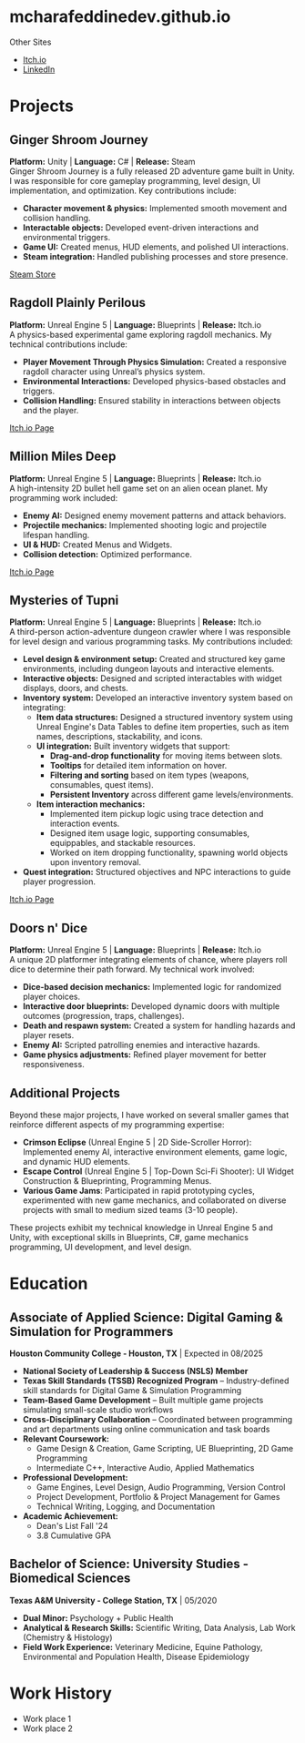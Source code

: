 # mcharafeddinedev.github.io
Other Sites
- [Itch.io](https://goldleafinteractive.itch.io)
- [LinkedIn](https://www.linkedin.com/in/marwan-charafeddine-213065155)

# Projects

## Ginger Shroom Journey
**Platform:** Unity | **Language:** C# | **Release:** Steam  
Ginger Shroom Journey is a fully released 2D adventure game built in Unity. I was responsible for core gameplay programming, level design, UI implementation, and optimization. Key contributions include:
- **Character movement & physics:** Implemented smooth movement and collision handling.
- **Interactable objects:** Developed event-driven interactions and environmental triggers.
- **Game UI:** Created menus, HUD elements, and polished UI interactions.
- **Steam integration:** Handled publishing processes and store presence.
  
[Steam Store](https://store.steampowered.com/app/123456/Ginger_Shroom_Journey/)

## Ragdoll Plainly Perilous
**Platform:** Unreal Engine 5 | **Language:** Blueprints | **Release:** Itch.io  
A physics-based experimental game exploring ragdoll mechanics. My technical contributions include:
- **Player Movement Through Physics Simulation:** Created a responsive ragdoll character using Unreal’s physics system.
- **Environmental Interactions:** Developed physics-based obstacles and triggers.
- **Collision Handling:** Ensured stability in interactions between objects and the player.
  
[Itch.io Page](https://goldleafinteractive.itch.io/ragdoll-plainly-perilous)

## Million Miles Deep
**Platform:** Unreal Engine 5 | **Language:** Blueprints | **Release:** Itch.io  
A high-intensity 2D bullet hell game set on an alien ocean planet. My programming work included:
- **Enemy AI:** Designed enemy movement patterns and attack behaviors.
- **Projectile mechanics:** Implemented shooting logic and projectile lifespan handling.
- **UI & HUD:** Created Menus and Widgets.
- **Collision detection:** Optimized performance.
  
[Itch.io Page](https://goldleafinteractive.itch.io/million-miles-deep)

## Mysteries of Tupni
**Platform:** Unreal Engine 5 | **Language:** Blueprints | **Release:** Itch.io  
A third-person action-adventure dungeon crawler where I was responsible for level design and various programming tasks. My contributions included:

- **Level design & environment setup:** Created and structured key game environments, including dungeon layouts and interactive elements.
- **Interactive objects:** Designed and scripted interactables with widget displays, doors, and chests.
- **Inventory system:** Developed an interactive inventory system based on integrating:
  - **Item data structures:** Designed a structured inventory system using Unreal Engine's Data Tables to define item properties, such as item names, descriptions, stackability, and icons.
  - **UI integration:** Built inventory widgets that support:
    - **Drag-and-drop functionality** for moving items between slots.
    - **Tooltips** for detailed item information on hover.
    - **Filtering and sorting** based on item types (weapons, consumables, quest items).
    - **Persistent Inventory** across different game levels/environments.
  - **Item interaction mechanics:**
    - Implemented item pickup logic using trace detection and interaction events.
    - Designed item usage logic, supporting consumables, equippables, and stackable resources.
    - Worked on item dropping functionality, spawning world objects upon inventory removal.
- **Quest integration:** Structured objectives and NPC interactions to guide player progression.

[Itch.io Page](https://goldleafinteractive.itch.io/mysteries-of-tupni)

## Doors n' Dice
**Platform:** Unreal Engine 5 | **Language:** Blueprints | **Release:** Itch.io  
A unique 2D platformer integrating elements of chance, where players roll dice to determine their path forward. My technical work involved:
- **Dice-based decision mechanics:** Implemented logic for randomized player choices.
- **Interactive door blueprints:** Developed dynamic doors with multiple outcomes (progression, traps, challenges).
- **Death and respawn system:** Created a system for handling hazards and player resets.
- **Enemy AI:** Scripted patrolling enemies and interactive hazards.
- **Game physics adjustments:** Refined player movement for better responsiveness.

## Additional Projects
Beyond these major projects, I have worked on several smaller games that reinforce different aspects of my programming expertise:

- **Crimson Eclipse** (Unreal Engine 5 | 2D Side-Scroller Horror): Implemented enemy AI, interactive environment elements, game logic, and dynamic HUD elements.
- **Escape Control** (Unreal Engine 5 | Top-Down Sci-Fi Shooter): UI Widget Construction & Blueprinting, Programming Menus.
- **Various Game Jams**: Participated in rapid prototyping cycles, experimented with new game mechanics, and collaborated on diverse projects with small to medium sized teams (3-10 people).

These projects exhibit my technical knowledge in Unreal Engine 5 and Unity, with exceptional skills in Blueprints, C#, game mechanics programming, UI development, and level design.


# Education

## Associate of Applied Science: Digital Gaming & Simulation for Programmers  
**Houston Community College - Houston, TX** | Expected in 08/2025  
- **National Society of Leadership & Success (NSLS) Member**  
- **Texas Skill Standards (TSSB) Recognized Program** – Industry-defined skill standards for Digital Game & Simulation Programming  
- **Team-Based Game Development** – Built multiple game projects simulating small-scale studio workflows  
- **Cross-Disciplinary Collaboration** – Coordinated between programming and art departments using online communication and task boards  
- **Relevant Coursework:**  
  - Game Design & Creation, Game Scripting, UE Blueprinting, 2D Game Programming  
  - Intermediate C++, Interactive Audio, Applied Mathematics  
- **Professional Development:**  
  - Game Engines, Level Design, Audio Programming, Version Control  
  - Project Development, Portfolio & Project Management for Games
  - Technical Writing, Logging, and Documentation  
- **Academic Achievement:**  
  - Dean's List Fall '24  
  - 3.8 Cumulative GPA  

## Bachelor of Science: University Studies - Biomedical Sciences  
**Texas A&M University - College Station, TX** | 05/2020  
- **Dual Minor:** Psychology + Public Health  
- **Analytical & Research Skills:** Scientific Writing, Data Analysis, Lab Work (Chemistry & Histology)  
- **Field Work Experience:** Veterinary Medicine, Equine Pathology, Environmental and Population Health, Disease Epidemiology

# Work History
- Work place 1
- Work place 2
